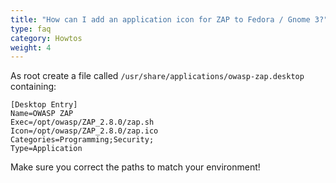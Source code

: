 ```yaml
---
title: "How can I add an application icon for ZAP to Fedora / Gnome 3?"
type: faq
category: Howtos
weight: 4
---
```


As root create a file called `/usr/share/applications/owasp-zap.desktop` containing:

    [Desktop Entry]
    Name=OWASP ZAP
    Exec=/opt/owasp/ZAP_2.8.0/zap.sh
    Icon=/opt/owasp/ZAP_2.8.0/zap.ico
    Categories=Programming;Security;
    Type=Application

Make sure you correct the paths to match your environment!

